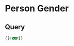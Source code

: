 <!--


Author:Nathan Buesgens



CDM Version:5.4



Use Case:Phenotype


-->

# Person Gender










 
## Query
```sql
{[FROM]}
```



